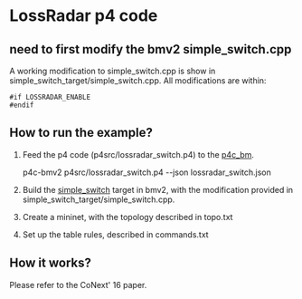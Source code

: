 LossRadar p4 code
========

## need to first modify the bmv2 simple_switch.cpp

A working modification to simple_switch.cpp is show in simple_switch_target/simple_switch.cpp.
All modifications are within:

	#if LOSSRADAR_ENABLE
	#endif

## How to run the example?

1. Feed the p4 code (p4src/lossradar_switch.p4) to the [p4c_bm](https://github.com/p4lang/p4c-bm).
	
	p4c-bmv2 p4src/lossradar_switch.p4 --json lossradar_switch.json

2. Build the [simple_switch](https://github.com/p4lang/behavioral-model/tree/master/targets/simple_switch) target in bmv2, with the modification provided in simple_switch_target/simple_switch.cpp.

3. Create a mininet, with the topology described in topo.txt

4. Set up the table rules, described in commands.txt

## How it works?

Please refer to the CoNext' 16 paper.
